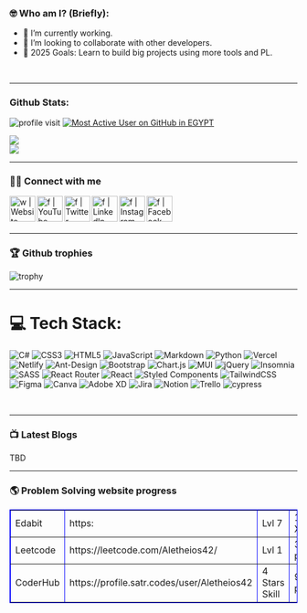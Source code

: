 <br/>

### 🤓 Who am I? (Briefly):

- 🔵 I’m currently working.
- 👯 I’m looking to collaborate with other developers.
- 🥅 2025 Goals: Learn to build big projects using more tools and PL.


<br/>
<hr>

### Github Stats:

<div align="left">

![profile visit](https://komarev.com/ghpvc/?username=Aletheios42)
[![Most Active User on GitHub in EGYPT](https://user-badge.committers.top/egypt/Aletheios42.svg)](https://user-badge.committers.top/egypt/Aletheios42)

![](https://github-readme-stats.vercel.app/api?username=Aletheios42&theme=light&hide_border=false&include_all_commits=true&count_private=true)<br/>
![](https://github-readme-streak-stats.herokuapp.com/?user=Aletheios42&theme=light&hide_border=false)<br/>

</div>

</p>
<hr>
<p>

### 👨‍💻 Connect with me

[<img align="left" alt="w  | Website" width="45px" src="" />][website]
[<img  align="left" alt="f | YouTube" width="45px" src="" />][youtube]
[<img align="left"  alt="f | Twitter" width="45px" src="" />][twitter]
[<img align="left" alt="f | LinkedIn" width="45px" src="" />][linkedin]
[<img align="left" alt="f | Instagram" width="45px" src="" />][instagram]
[<img align="left" alt="f | Facebook" width="45px" src="" />][facebook]

</p>

<br /> 
<br />
<br />
<hr>

### 🏆 Github trophies

<p>

![trophy](https://github-profile-trophy.vercel.app/?username=Aletheios42&margin-w=15theme=dark)

</p>

<hr>

# 💻 Tech Stack:

![C#](https://img.shields.io/badge/c%23-%23239120.svg?style=for-the-badge&logo=c-sharp&logoColor=white) ![CSS3](https://img.shields.io/badge/css3-%231572B6.svg?style=for-the-badge&logo=css3&logoColor=white) ![HTML5](https://img.shields.io/badge/html5-%23E34F26.svg?style=for-the-badge&logo=html5&logoColor=white) ![JavaScript](https://img.shields.io/badge/javascript-%23323330.svg?style=for-the-badge&logo=javascript&logoColor=%23F7DF1E) ![Markdown](https://img.shields.io/badge/markdown-%23000000.svg?style=for-the-badge&logo=markdown&logoColor=white) ![Python](https://img.shields.io/badge/python-3670A0?style=for-the-badge&logo=python&logoColor=ffdd54) ![Vercel](https://img.shields.io/badge/vercel-%23000000.svg?style=for-the-badge&logo=vercel&logoColor=white) ![Netlify](https://img.shields.io/badge/netlify-%23000000.svg?style=for-the-badge&logo=netlify&logoColor=#00C7B7) ![Ant-Design](https://img.shields.io/badge/-AntDesign-%230170FE?style=for-the-badge&logo=ant-design&logoColor=white) ![Bootstrap](https://img.shields.io/badge/bootstrap-%23563D7C.svg?style=for-the-badge&logo=bootstrap&logoColor=white) ![Chart.js](https://img.shields.io/badge/chart.js-F5788D.svg?style=for-the-badge&logo=chart.js&logoColor=white) ![MUI](https://img.shields.io/badge/MUI-%230081CB.svg?style=for-the-badge&logo=material-ui&logoColor=white) ![jQuery](https://img.shields.io/badge/jquery-%230769AD.svg?style=for-the-badge&logo=jquery&logoColor=white) ![Insomnia](https://img.shields.io/badge/Insomnia-black?style=for-the-badge&logo=insomnia&logoColor=5849BE) ![SASS](https://img.shields.io/badge/SASS-hotpink.svg?style=for-the-badge&logo=SASS&logoColor=white) ![React Router](https://img.shields.io/badge/React_Router-CA4245?style=for-the-badge&logo=react-router&logoColor=white) ![React](https://img.shields.io/badge/react-%2320232a.svg?style=for-the-badge&logo=react&logoColor=%2361DAFB) ![Styled Components](https://img.shields.io/badge/styled--components-DB7093?style=for-the-badge&logo=styled-components&logoColor=white) ![TailwindCSS](https://img.shields.io/badge/tailwindcss-%2338B2AC.svg?style=for-the-badge&logo=tailwind-css&logoColor=white) ![Figma](https://img.shields.io/badge/figma-%23F24E1E.svg?style=for-the-badge&logo=figma&logoColor=white) ![Canva](https://img.shields.io/badge/Canva-%2300C4CC.svg?style=for-the-badge&logo=Canva&logoColor=white) ![Adobe XD](https://img.shields.io/badge/Adobe%20XD-470137?style=for-the-badge&logo=Adobe%20XD&logoColor=#FF61F6) ![Jira](https://img.shields.io/badge/jira-%230A0FFF.svg?style=for-the-badge&logo=jira&logoColor=white) ![Notion](https://img.shields.io/badge/Notion-%23000000.svg?style=for-the-badge&logo=notion&logoColor=white) ![Trello](https://img.shields.io/badge/Trello-%23026AA7.svg?style=for-the-badge&logo=Trello&logoColor=white) ![cypress](https://img.shields.io/badge/-cypress-%23E5E5E5?style=for-the-badge&logo=cypress&logoColor=058a5e)

<br />
<hr>

### 📺 Latest Blogs
TBD
<hr>

### 🌎 Problem Solving website progress

<table border = "1" bordercolor = "blue">
   <tr>
    <td>Edabit</td>
    <td>https:</td>
    <td>Lvl 7</td>
    <td>1,180 XP</td>
    <td>Javascript</td>
  </tr>  
   
   <tr>
    <td>Leetcode</td>
    <td>https://leetcode.com/Aletheios42/</td>
    <td>Lvl 1</td>
    <td>3 problems</td>
    <td>Javascript</td>
  </tr>  
   
  <tr>
    <td>CoderHub</td>
    <td>https://profile.satr.codes/user/Aletheios42</td>
    <td>4 Stars Skill</td>
    <td>97 problems</td>
    <td>Javascript</td>
  </tr>
 
</table>

<br />

[website]: https://www.Aletheios42.com/
[twitter]: https://twitter.com/Aletheios42
[youtube]: https://www.youtube.com/channel/UCgTxQ_Im4hFWgPM4Qgq6KzA?view_as=subscriber
[instagram]: https://www.instagram.com/Aletheios42/
[linkedin]: https://www.linkedin.com/in/Aletheios42/
[facebook]: https://www.facebook.com/Aletheios42/
